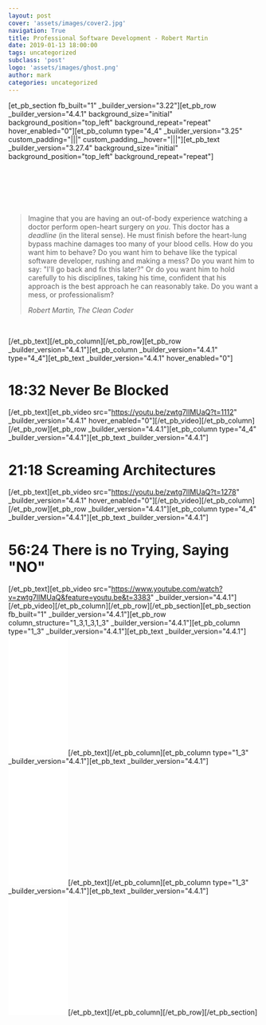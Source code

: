 ```yaml
---
layout: post
cover: 'assets/images/cover2.jpg'
navigation: True
title: Professional Software Development - Robert Martin
date: 2019-01-13 18:00:00
tags: uncategorized
subclass: 'post'
logo: 'assets/images/ghost.png'
author: mark
categories: uncategorized
---
```

[et_pb_section fb_built="1" _builder_version="3.22"][et_pb_row _builder_version="4.4.1" background_size="initial" background_position="top_left" background_repeat="repeat" hover_enabled="0"][et_pb_column type="4_4" _builder_version="3.25" custom_padding="|||" custom_padding__hover="|||"][et_pb_text _builder_version="3.27.4" background_size="initial" background_position="top_left" background_repeat="repeat"]<!-- divi:quote -->  <p>&nbsp;</p>  <p>&nbsp;</p>  <p>&nbsp;</p>  <blockquote class="wp-block-quote">  <p>Imagine that you are having an out-of-body experience watching a doctor perform open-heart surgery on <em>you</em>. This doctor has a <em>deadline</em> (in the literal sense). He must finish before the heart-lung bypass machine damages too many of your blood cells. How do you want him to behave? Do you want him to behave like the typical software developer, rushing and making a mess? Do you want him to say: "I'll go back and fix this later?" Or do you want him to hold carefully to his disciplines, taking his time, confident that his approach is the best approach he can reasonably take. Do you want a mess, or professionalism?</p>  <p><cite>Robert Martin, The Clean Coder</cite></p>  </blockquote>  <p>&nbsp;</p>[/et_pb_text][/et_pb_column][/et_pb_row][et_pb_row _builder_version="4.4.1"][et_pb_column _builder_version="4.4.1" type="4_4"][et_pb_text _builder_version="4.4.1" hover_enabled="0"]<h1><strong>18:32 Never Be Blocked</strong></h1>  [/et_pb_text][et_pb_video src="https://youtu.be/zwtg7lIMUaQ?t=1112" _builder_version="4.4.1" hover_enabled="0"][/et_pb_video][/et_pb_column][/et_pb_row][et_pb_row _builder_version="4.4.1"][et_pb_column type="4_4" _builder_version="4.4.1"][et_pb_text _builder_version="4.4.1"]<h1><strong>21:18 Screaming Architectures</strong></h1>  <p><strong></strong></p>[/et_pb_text][et_pb_video src="https://youtu.be/zwtg7lIMUaQ?t=1278" _builder_version="4.4.1" hover_enabled="0"][/et_pb_video][/et_pb_column][/et_pb_row][et_pb_row _builder_version="4.4.1"][et_pb_column type="4_4" _builder_version="4.4.1"][et_pb_text _builder_version="4.4.1"]<h1><strong>56:24 There is no Trying, Saying "NO"</strong></h1>  <p><!-- /divi:heading --></p>  <div class="fluid-width-video-wrapper"></div>[/et_pb_text][et_pb_video src="https://www.youtube.com/watch?v=zwtg7lIMUaQ&feature=youtu.be&t=3383" _builder_version="4.4.1"][/et_pb_video][/et_pb_column][/et_pb_row][/et_pb_section][et_pb_section fb_built="1" _builder_version="4.4.1"][et_pb_row column_structure="1_3,1_3,1_3" _builder_version="4.4.1"][et_pb_column type="1_3" _builder_version="4.4.1"][et_pb_text _builder_version="4.4.1"]<iframe style="width:120px;height:240px;" marginwidth="0" marginheight="0" scrolling="no" frameborder="0" src="//ws-na.amazon-adsystem.com/widgets/q?ServiceVersion=20070822&OneJS=1&Operation=GetAdHtml&MarketPlace=US&source=ac&ref=qf_sp_asin_til&ad_type=product_link&tracking_id=markrosario-20&marketplace=amazon&region=US&placement=B0050JLC9Y&asins=B0050JLC9Y&linkId=cc28d5366dae45aed2df7b799deecc32&show_border=true&link_opens_in_new_window=true&price_color=333333&title_color=0066c0&bg_color=ffffff">      </iframe>[/et_pb_text][/et_pb_column][et_pb_column type="1_3" _builder_version="4.4.1"][et_pb_text _builder_version="4.4.1"]<iframe style="width:120px;height:240px;" marginwidth="0" marginheight="0" scrolling="no" frameborder="0" src="//ws-na.amazon-adsystem.com/widgets/q?ServiceVersion=20070822&OneJS=1&Operation=GetAdHtml&MarketPlace=US&source=ac&ref=qf_sp_asin_til&ad_type=product_link&tracking_id=markrosario-20&marketplace=amazon&region=US&placement=B00666M59G&asins=B00666M59G&linkId=ffbe7e5dc7d9aa158dcb7b677d311fe0&show_border=true&link_opens_in_new_window=true&price_color=333333&title_color=0066c0&bg_color=ffffff">      </iframe>[/et_pb_text][/et_pb_column][et_pb_column type="1_3" _builder_version="4.4.1"][et_pb_text _builder_version="4.4.1"]<iframe style="width:120px;height:240px;" marginwidth="0" marginheight="0" scrolling="no" frameborder="0" src="//ws-na.amazon-adsystem.com/widgets/q?ServiceVersion=20070822&OneJS=1&Operation=GetAdHtml&MarketPlace=US&source=ac&ref=qf_sp_asin_til&ad_type=product_link&tracking_id=markrosario-20&marketplace=amazon&region=US&placement=B075LRM681&asins=B075LRM681&linkId=884134cc12f5884c26ab4fd29ec40820&show_border=true&link_opens_in_new_window=true&price_color=333333&title_color=0066c0&bg_color=ffffff">      </iframe>[/et_pb_text][/et_pb_column][/et_pb_row][/et_pb_section]
